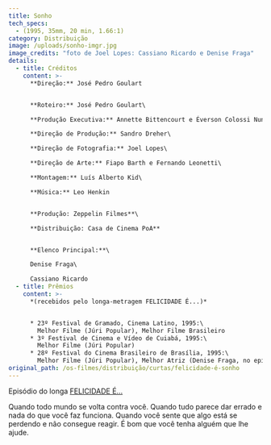 ```yaml
---
title: Sonho
tech_specs:
  - (1995, 35mm, 20 min, 1.66:1)
category: Distribuição
image: /uploads/sonho-imgr.jpg
image_credits: "foto de Joel Lopes: Cassiano Ricardo e Denise Fraga"
details:
  - title: Créditos
    content: >-
      **Direção:** José Pedro Goulart


      **Roteiro:** José Pedro Goulart\

      **Produção Executiva:** Annette Bittencourt e Éverson Colossi Nunes (Gringo)\

      **Direção de Produção:** Sandro Dreher\

      **Direção de Fotografia:** Joel Lopes\

      **Direção de Arte:** Fiapo Barth e Fernando Leonetti\

      **Montagem:** Luís Alberto Kid\

      **Música:** Leo Henkin


      **Produção: Zeppelin Filmes**\

      **Distribuição: Casa de Cinema PoA**


      **Elenco Principal:**\

      Denise Fraga\

      Cassiano Ricardo
  - title: Prêmios
    content: >-
      *(recebidos pelo longa-metragem FELICIDADE É...)*


      * 23º Festival de Gramado, Cinema Latino, 1995:\
        Melhor Filme (Júri Popular), Melhor Filme Brasileiro
      * 3º Festival de Cinema e Vídeo de Cuiabá, 1995:\
        Melhor Filme (Júri Popular)
      * 28º Festival do Cinema Brasileiro de Brasília, 1995:\
        Melhor Filme (Júri Popular), Melhor Atriz (Denise Fraga, no episódio SONHO)
original_path: /os-filmes/distribuição/curtas/felicidade-é-sonho
---
```

Episódio do longa [FELICIDADE É...](/filmes/felicidade-é/)

Quando todo mundo se volta contra você. Quando tudo parece dar errado e nada do que você faz funciona. Quando você sente que algo está se perdendo e não consegue reagir. É bom que você tenha alguém que lhe ajude.